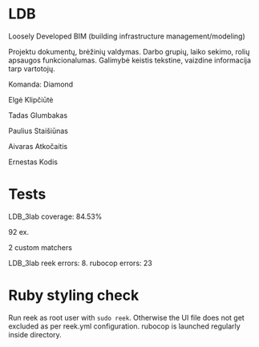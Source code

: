 
# LDB

Loosely Developed BIM (building infrastructure management/modeling)

Projektu dokumentų, brėžinių valdymas. Darbo grupių, laiko sekimo, rolių apsaugos funkcionalumas.
Galimybė keistis tekstine, vaizdine informacija tarp vartotojų.

Komanda: Diamond

Elgė Klipčiūtė

Tadas Glumbakas

Paulius Staišiūnas

Aivaras Atkočaitis

Ernestas Kodis

# Tests

LDB_3lab coverage: 84.53%

92 ex.

2 custom matchers

LDB_3lab reek errors: 8. rubocop errors: 23

# Ruby styling check
Run reek as root user with ```sudo reek```. Otherwise the UI file does not get excluded as per
reek.yml configuration. rubocop is launched regularly inside directory.
